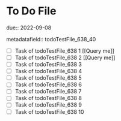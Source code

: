 # To Do File

due:: 2022-09-08

metadatafield:: todoTestFile_638_40

- [ ] Task of todoTestFile_638 1 [[Query me]]
- [ ] Task of todoTestFile_638 2 [[Query me]]
- [ ] Task of todoTestFile_638 3
- [ ] Task of todoTestFile_638 4
- [ ] Task of todoTestFile_638 5
- [ ] Task of todoTestFile_638 6
- [ ] Task of todoTestFile_638 7
- [ ] Task of todoTestFile_638 8
- [ ] Task of todoTestFile_638 9
- [ ] Task of todoTestFile_638 10